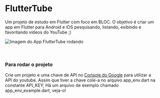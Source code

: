 # FlutterTube

Um projeto de estudo em Flutter com foco em BLOC.
O objetivo é criar um app em Flutter para Android e iOS pesquisando, listando, exibindo e favoritando vídeos do YouTube ;)

<div style="width: 350px;">
    <img alt="Imagem do App FlutterTube rodando" src="https://raw.githubusercontent.com/mayconfrancisco/flutter_tube/master/imgs_git/flutter_tube_img_gif.gif">
</div>
</br></br>

### Para rodar o projeto 
Crie um projeto e uma chave de API no [Console do Google](http://console.developers.google.com) para utilizar a API do youtube. Assim que tiver a chave cole-a no arquivo app_env.dart na constante API_KEY;
Há um arquivo de exemplo chamado app_env_example.dart, veja-o!

